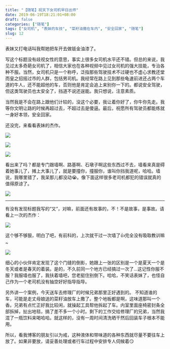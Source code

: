 ```yaml
---
title: "【随笔】祝天下女司机早日出师"
date: 2019-06-19T18:21:01+08:00
draft: false
categories: ["随笔"]
tags: ["女司机", "表妹的车技", "菜籽油撒在车内", "安全回家", "随笔"]
slug: 12
---
```


表妹又打电话叫我帮她把车开去做钣金油漆了。

写这个标题没有歧视女性的意思，事实上很多女司机水平还不错。但总的来说，我见过太多奇葩女司机了，相信大家也在各种视频中见过女司机的强大技能，专治各种不服。当然，女司机只是一个称呼，泛指那些驾驶技术不过硬也不虚心求教还堂而皇之招摇过市的人群，包括男司机。我经常在路上见到那些龟速前进还占两个车道的牛人，还不能超他的车，否则他是肯定会追上来别你一下的。都说安全驾驶，但这类驾驶员也太安全了，挡道不说还逞能。我只想说，注意素质。

当然我是不会在路上跟他们计较的，没这个必要，我让着你好了，你牛你先走。我等你文明让路的时候再超过去，不超过去是傻逼。最后，祝愿所有驾驶员都能练就一身好本领，安全回家。

还没完，来看看表妹的杰作。

![](https://img.dtz9.net/imgs/2019/06/9435c286427aecaa.jpg)

![](https://img.dtz9.net/imgs/2019/06/853205ba1e1fc92a.jpg)

![](https://img.dtz9.net/imgs/2019/06/29aa8fcdbc3af806.jpg)

看出来了吗？都是专门跟墙啊、路基啊、石墩子啊这些东西过不去，墙看来真是碍着她事儿了，摊上大事儿了，就是要撞你，撞服你，谁叫你挡我道呢，哈哈。墙说，我哪里错了，我呆那儿都没动😭。像下面这样很多老司机都犯的错误就真的值得原谅了。

![](https://img.dtz9.net/imgs/2019/06/1c7894360c605cc5.jpg)

------

有没有发现标题我写的“又”，对嘛，前面还有故事的，不！不是故事，是事故。请看上一次的杰作：

![](https://img.dtz9.net/imgs/2019/06/ba8769ea1a7559e6.jpg)

这个够不够狠，明白了吧，有前科的，上次就干过一次墙了👍完全没有吸取教训嘛~

![](https://img.dtz9.net/imgs/2019/06/f83a99d45f39641d.jpg)

细心的小伙伴肯定发现了这个门缝的倒影，她跟上一张的区别是一个是夏天一个是冬天或者是春天的着装。是的，不久前同一个地方已经搞过一次了...这记性你服不服？我服墙也服了，我扶着墙吧，您老挺住别倒下。哈哈，不笑话表妹了，也怪自己作为一个老司机没有抽空好好指导指导。

另外讲一个案例，今天送车去修理厂的时候兄弟那里正好遇到的。
不知道谁的车，可能是走丈母娘送的菜籽油放车上撒了。整个地板都是啊，这味道那叫一个香。兄弟有点忙正好我比较闲，就操起工具帮他拆起了车。内室里面座椅密封条全部拆掉，扯出地毯，搞了差不多一个小时。剩下的工作交给修理厂的兄弟，当然我混了一瓶饮料来喝哈哈。就这样的，没有一周时间清洗晒干然后回装车子根本不能用。

所以，看我博客的朋友引以为戒，这种液体和带味道的各种东西就尽量不要往车上放了。如果非要放，请妥善处理或者行车过程中安排专人伺候着😏

